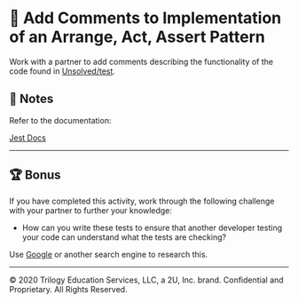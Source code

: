 # 📐 Add Comments to Implementation of an Arrange, Act, Assert Pattern

Work with a partner to add comments describing the functionality of the code found in [Unsolved/test](./Unsolved/test).

## 📝 Notes

Refer to the documentation:

[Jest Docs](https://jestjs.io/docs/en/getting-started)


---

## 🏆 Bonus

If you have completed this activity, work through the following challenge with your partner to further your knowledge:

* How can you write these tests to ensure that another developer testing your code can understand what the tests are checking? 

Use [Google](https://www.google.com) or another search engine to research this.

---
© 2020 Trilogy Education Services, LLC, a 2U, Inc. brand. Confidential and Proprietary. All Rights Reserved.
